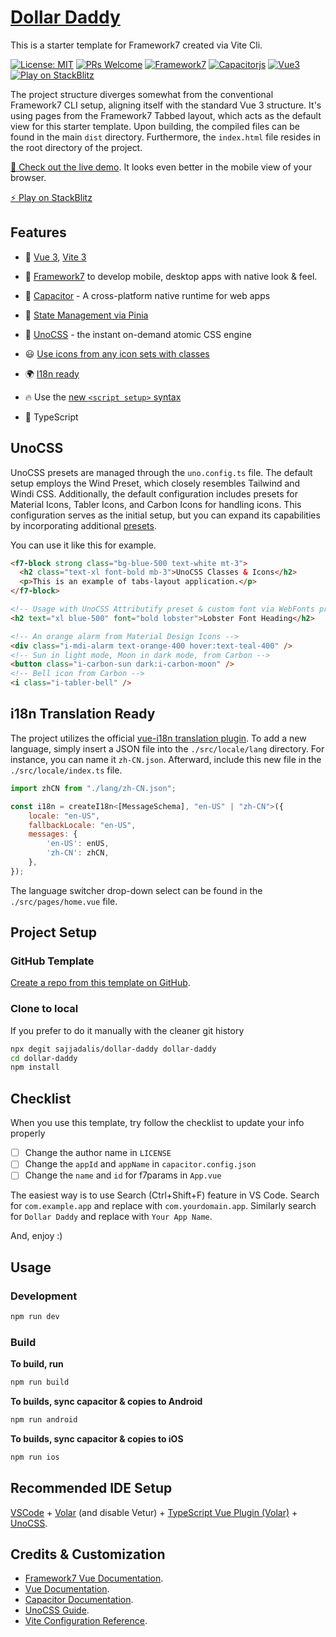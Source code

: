 # [Dollar Daddy](https://dollardaddy.app/)

This is a starter template for Framework7 created via Vite Cli.

[![License: MIT](https://img.shields.io/badge/license-MIT-yellow.svg)](https://github.com/sajjadalis/dollar-daddy/blob/master/LICENSE)
[![PRs Welcome](https://img.shields.io/badge/PRs-Welcome-purple.svg)](http://makeapullrequest.com)
[![Framework7](https://img.shields.io/badge/Framework7-333333?logo=framework7)](https://framework7.io/)
[![Capacitorjs](https://img.shields.io/badge/Capacitor-333333?logo=capacitor)](https://capacitorjs.com/)
[![Vue3](https://img.shields.io/badge/Vue-333333?logo=vue.js)](https://vuejs.org/)
[![Play on StackBlitz](https://img.shields.io/badge/Play%20on-Stackblitz-1B8CFD?logo=stackblitz)](https://stackblitz.com/github/sajjadalis/dollar-daddy)

The project structure diverges somewhat from the conventional Framework7 CLI setup, aligning itself with the standard Vue 3 structure. It's using pages from the Framework7 Tabbed layout, which acts as the default view for this starter template. Upon building, the compiled files can be found in the main `dist` directory. Furthermore, the `index.html` file resides in the root directory of the project.

[👊 Check out the live demo](https://dollar-daddy.vercel.app/). It looks even better in the mobile view of your browser.

[⚡️ Play on StackBlitz](https://stackblitz.com/github/sajjadalis/dollar-daddy)

## Features

- 🚀 [Vue 3](https://github.com/vuejs/core), [Vite 3](https://github.com/vitejs/vite)
- 📱 [Framework7](https://framework7.io/) to develop mobile, desktop apps with native look & feel.
- 🔋 [Capacitor](https://capacitorjs.com/) - A cross-platform native runtime for web apps
- 🍍 [State Management via Pinia](https://pinia.vuejs.org/)
- 🎨 [UnoCSS](https://github.com/antfu/unocss) - the instant on-demand atomic CSS engine
- 😃 [Use icons from any icon sets with classes](https://github.com/antfu/unocss/tree/main/packages/preset-icons)

- 🌍 [I18n ready](./src/locale)

- 🔥 Use the [new `<script setup>` syntax](https://vuejs.org/api/sfc-script-setup.html)

- 💪 TypeScript

## UnoCSS

UnoCSS presets are managed through the `uno.config.ts` file. The default setup employs the Wind Preset, which closely resembles Tailwind and Windi CSS. Additionally, the default configuration includes presets for Material Icons, Tabler Icons, and Carbon Icons for handling icons. This configuration serves as the initial setup, but you can expand its capabilities by incorporating additional [presets](https://github.com/unocss/unocss#presets).

You can use it like this for example.

```html
<f7-block strong class="bg-blue-500 text-white mt-3">
  <h2 class="text-xl font-bold mb-3">UnoCSS Classes & Icons</h2>
  <p>This is an example of tabs-layout application.</p>
</f7-block>

<!-- Usage with UnoCSS Attributify preset & custom font via WebFonts preset -->
<h2 text="xl blue-500" font="bold lobster">Lobster Font Heading</h2>

<!-- An orange alarm from Material Design Icons -->
<div class="i-mdi-alarm text-orange-400 hover:text-teal-400" />
<!-- Sun in light mode, Moon in dark mode, from Carbon -->
<button class="i-carbon-sun dark:i-carbon-moon" />
<!-- Bell icon from Carbon -->
<i class="i-tabler-bell" />
```

## i18n Translation Ready

The project utilizes the official [vue-i18n translation plugin](https://vue-i18n.intlify.dev/). To add a new language, simply insert a JSON file into the `./src/locale/lang` directory. For instance, you can name it `zh-CN.json`. Afterward, include this new file in the `./src/locale/index.ts` file.

```js
import zhCN from "./lang/zh-CN.json";

const i18n = createI18n<[MessageSchema], "en-US" | "zh-CN">({
	locale: "en-US",
	fallbackLocale: "en-US",
	messages: {
        'en-US': enUS,
        'zh-CN': zhCN,
	},
});
```

The language switcher drop-down select can be found in the `./src/pages/home.vue` file.

## Project Setup

### GitHub Template

[Create a repo from this template on GitHub](https://github.com/sajjadalis/dollar-daddy/generate).

### Clone to local

If you prefer to do it manually with the cleaner git history

```sh
npx degit sajjadalis/dollar-daddy dollar-daddy
cd dollar-daddy
npm install
```

## Checklist

When you use this template, try follow the checklist to update your info properly

- [ ] Change the author name in `LICENSE`
- [ ] Change the `appId` and `appName` in `capacitor.config.json`
- [ ] Change the `name` and `id` for f7params in `App.vue`

The easiest way is to use Search (Ctrl+Shift+F) feature in VS Code. Search for `com.example.app` and replace with `com.yourdomain.app`. Similarly search for `Dollar Daddy` and replace with `Your App Name`.

And, enjoy :)

## Usage

### Development

```sh
npm run dev
```

### Build

**To build, run**

```sh
npm run build
```

**To builds, sync capacitor & copies to Android**

```sh
npm run android
```

**To builds, sync capacitor & copies to iOS**

```sh
npm run ios
```

## Recommended IDE Setup

[VSCode](https://code.visualstudio.com/) + [Volar](https://marketplace.visualstudio.com/items?itemName=Vue.volar) (and disable Vetur) + [TypeScript Vue Plugin (Volar)](https://marketplace.visualstudio.com/items?itemName=Vue.vscode-typescript-vue-plugin) + [UnoCSS](https://marketplace.visualstudio.com/items?itemName=antfu.unocss).

## Credits & Customization

- [Framework7 Vue Documentation](https://framework7.io/vue/).
- [Vue Documentation](https://vuejs.org/guide/introduction.html).
- [Capacitor Documentation](https://capacitorjs.com/docs).
- [UnoCSS Guide](https://unocss.dev/guide/).
- [Vite Configuration Reference](https://vitejs.dev/config/).
